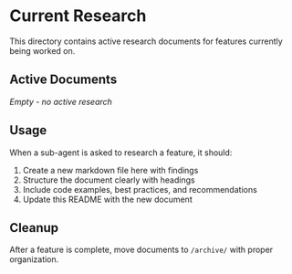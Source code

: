 # Current Research

This directory contains active research documents for features currently being worked on.

## Active Documents

*Empty - no active research*

## Usage

When a sub-agent is asked to research a feature, it should:
1. Create a new markdown file here with findings
2. Structure the document clearly with headings
3. Include code examples, best practices, and recommendations
4. Update this README with the new document

## Cleanup

After a feature is complete, move documents to `/archive/` with proper organization.